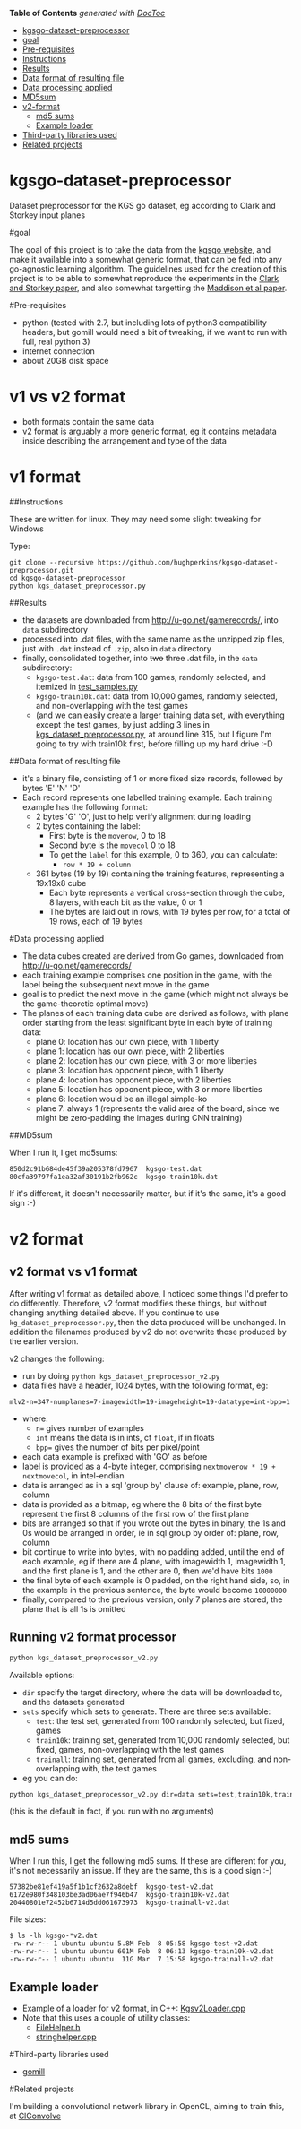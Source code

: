 <!-- START doctoc generated TOC please keep comment here to allow auto update -->
<!-- DON'T EDIT THIS SECTION, INSTEAD RE-RUN doctoc TO UPDATE -->
**Table of Contents**  *generated with [DocToc](https://github.com/thlorenz/doctoc)*

- [kgsgo-dataset-preprocessor](#kgsgo-dataset-preprocessor)
- [goal](#goal)
- [Pre-requisites](#pre-requisites)
- [Instructions](#instructions)
- [Results](#results)
- [Data format of resulting file](#data-format-of-resulting-file)
- [Data processing applied](#data-processing-applied)
- [MD5sum](#md5sum)
- [v2-format](#v2-format)
  - [md5 sums](#md5-sums)
  - [Example loader](#example-loader)
- [Third-party libraries used](#third-party-libraries-used)
- [Related projects](#related-projects)

<!-- END doctoc generated TOC please keep comment here to allow auto update -->

# kgsgo-dataset-preprocessor
Dataset preprocessor for the KGS go dataset, eg according to Clark and Storkey input planes

#goal

The goal of this project is to take the data from the [kgsgo website](http://u-go.net/gamerecords/), and make it available into a somewhat generic format, that can be fed into any go-agnostic learning algorithm.  The guidelines
used for the creation of this project is to be able to somewhat reproduce the experiments in the [Clark and Storkey
paper](http://arxiv.org/abs/1412.3409), and also somewhat targetting the [Maddison et al paper](http://arxiv.org/abs/1412.6564).

#Pre-requisites

* python (tested with 2.7, but including lots of python3 compatibility headers, but gomill would need a bit of tweaking, if we want to run with full, real python 3)
* internet connection
* about 20GB disk space

# v1 vs v2 format

* both formats contain the same data
* v2 format is arguably a more generic format, eg it contains metadata inside describing the arrangement and type of the data

# v1 format

##Instructions

These are written for linux.  They may need some slight tweaking for Windows

Type:

    git clone --recursive https://github.com/hughperkins/kgsgo-dataset-preprocessor.git
    cd kgsgo-dataset-preprocessor
    python kgs_dataset_preprocessor.py

##Results

- the datasets are downloaded from http://u-go.net/gamerecords/, into `data` subdirectory
- processed into .dat files, with the same name as the unzipped zip files, just with `.dat` instead of `.zip`, also in `data` directory
- finally, consolidated together, into ~~two~~ three .dat file, in the `data` subdirectory:
  - `kgsgo-test.dat`: data from 100 games, randomly selected, and itemized in [test_samples.py](test_samples.py)
  - `kgsgo-train10k.dat`: data from 10,000 games, randomly selected, and non-overlapping with the test games
  - (and we can easily create a larger training data set, with everything except the test games, by just adding 3 lines in [kgs_dataset_preprocessor.py](kgs_dataset_preprocessor.py), at around line 315, but I figure I'm going to try with train10k first, before filling up my hard drive :-D

##Data format of resulting file

* it's a binary file, consisting of 1 or more fixed size records, followed by bytes 'E' 'N' 'D'
* Each record represents one labelled training example.  Each training example has the following format:
  * 2 bytes 'G' 'O', just to help verify alignment during loading
  * 2 bytes containing the label:
    * First byte is the `moverow`, 0 to 18
    * Second byte is the `movecol` 0 to 18
    * To get the `label` for this example, 0 to 360, you can calculate:
      * `row * 19 + column`
  * 361 bytes (19 by 19) containing the training features, representing a 19x19x8 cube
     * Each byte represents a vertical cross-section through the cube, 8 layers, with each bit as the value, 0 or 1
     * The bytes are laid out in rows, with 19 bytes per row, for a total of 19 rows, each of 19 bytes

#Data processing applied

* The data cubes created are derived from Go games, downloaded from http://u-go.net/gamerecords/ 
* each training example comprises one position in the game, with the label being the subsequent next move in the game
* goal is to predict the next move in the game (which might not always be the game-theoretic optimal move)
* The planes of each training data cube are derived as follows, with plane order starting from the least significant byte in each byte of training data:
  * plane 0: location has our own piece, with 1 liberty
  * plane 1: location has our own piece, with 2 liberties
  * plane 2: location has our own piece, with 3 or more liberties
  * plane 3: location has opponent piece, with 1 liberty
  * plane 4: location has opponent piece, with 2 liberties
  * plane 5: location has opponent piece, with 3 or more liberties
  * plane 6: location would be an illegal simple-ko
  * plane 7: always 1 (represents the valid area of the board, since we might be zero-padding the images during CNN training)

##MD5sum

When I run it, I get md5sums:
```
850d2c91b684de45f39a205378fd7967  kgsgo-test.dat
80cfa39797fa1ea32af30191b2fb962c  kgsgo-train10k.dat
```
If it's different, it doesn't necessarily matter, but if it's the same, it's a good sign :-)

# v2 format

## v2 format vs v1 format

After writing v1 format as detailed above, I noticed some things I'd prefer to do differently.  Therefore, v2
format modifies these things, but without changing anything detailed above.  If you continue to use `kg_dataset_preprocessor.py`, then the data produced will be unchanged.  In addition the filenames produced by v2
do not overwrite those produced by the earlier version.

v2 changes the following:
* run by doing `python kgs_dataset_preprocessor_v2.py`
* data files have a header, 1024 bytes, with the following format, eg:
```
mlv2-n=347-numplanes=7-imagewidth=19-imageheight=19-datatype=int-bpp=1
```
* where:
  * `n=` gives number of examples
  * `int` means the data is in ints, cf `float`, if in floats
  * `bpp=` gives the number of bits per pixel/point
* each data example is prefixed with 'GO' as before
* label is provided as a 4-byte integer, comprising `nextmoverow * 19 + nextmovecol`, in intel-endian
* data is arranged as in a sql 'group by' clause of: example, plane, row, column
* data is provided as a bitmap, eg where the 8 bits of the first byte represent the first 8 columns of the first row of the first plane
* bits are arranged so that if you wrote out the bytes in binary, the 1s and 0s would be arranged in order, ie in sql group by order of: plane, row, column
* bit continue to write into bytes, with no padding added, until the end of each example, eg if there are 4 plane, with imagewidth 1, imagewidth 1, and the first plane is 1, and the other are 0, then we'd have bits `1000`
* the final byte of each example is 0 padded, on the right hand side, so, in the example in the previous sentence, the byte would become `10000000`
* finally, compared to the previous version, only 7 planes are stored, the plane that is all 1s is omitted

## Running v2 format processor

```bash
python kgs_dataset_preprocessor_v2.py
```
Available options:
* `dir` specify the target directory, where the data will be downloaded to, and the datasets generated
* `sets` specify which sets to generate.  There are three sets available:
  * `test`: the test set, generated from 100 randomly selected, but fixed, games
  * `train10k`: training set, generated from 10,000 randomly selected, but fixed, games, non-overlapping with the test games
  * `trainall`: training set, generated from all games, excluding, and non-overlapping with, the test games
* eg you can do:
```bash
python kgs_dataset_preprocessor_v2.py dir=data sets=test,train10k,trainall
```
(this is the default in fact, if you run with no arguments)

## md5 sums

When I run this, I get the following md5 sums.  If these are different for you, it's not necessarily an issue.  If they are the same, this is a good sign :-)

```
57382be81ef419a5f1b1cf2632a8debf  kgsgo-test-v2.dat
6172e980f348103be3ad06ae7f946b47  kgsgo-train10k-v2.dat
20440801e72452b6714d5dd061673973  kgsgo-trainall-v2.dat
```

File sizes:
```
$ ls -lh kgsgo-*v2.dat
-rw-rw-r-- 1 ubuntu ubuntu 5.8M Feb  8 05:58 kgsgo-test-v2.dat
-rw-rw-r-- 1 ubuntu ubuntu 601M Feb  8 06:13 kgsgo-train10k-v2.dat
-rw-rw-r-- 1 ubuntu ubuntu  11G Mar  7 15:58 kgsgo-trainall-v2.dat
```

## Example loader

* Example of a loader for v2 format, in C++: [Kgsv2Loader.cpp](https://github.com/hughperkins/ClConvolve/blob/64783ebd2b0912f1f8d616cb497156199642b7c0/src/Kgsv2Loader.cpp)
* Note that this uses a couple of utility classes:
  * [FileHelper.h](https://github.com/hughperkins/ClConvolve/blob/64783ebd2b0912f1f8d616cb497156199642b7c0/src/FileHelper.h)
  * [stringhelper.cpp](https://github.com/hughperkins/ClConvolve/blob/64783ebd2b0912f1f8d616cb497156199642b7c0/src/stringhelper.cpp)

#Third-party libraries used

* [gomill](https://github.com/mattheww/gomill.git)

#Related projects

I'm building a convolutional network library in OpenCL, aiming to train this, at [ClConvolve](https://github.com/hughperkins/ClConvolve)

